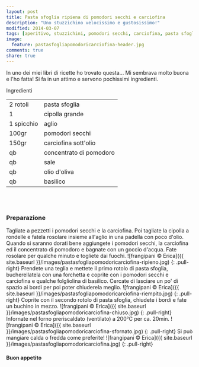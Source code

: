 ```yaml
---
layout: post
title: Pasta sfoglia ripiena di pomodori secchi e carciofina
description: "Uno stuzzichino velocissimo e gustosissimo!"
modified: 2014-03-07
tags: [aperitivo, stuzzichini, pomodori secchi, carciofina, pasta sfoglia]
image:
  feature: pastasfogliapomodoricarciofina-header.jpg
comments: true
share: true
---
```


In uno dei miei libri di ricette ho trovato questa... Mi sembrava molto buona e l'ho fatta! Si fa in un attimo e servono pochissimi ingredienti.


<div class="ingredients">
  <div class="ingredients-title">Ingredienti</div>
  <table>
    <tbody>
      <tr>
        <td>2 rotoli</td>
        <td>pasta sfoglia</td>
      </tr>
      <tr>
        <td>1</td>
        <td>cipolla grande</td>
      </tr>
      <tr>
        <td>1 spicchio</td>
        <td>aglio</td>
      </tr>
      <tr>
        <td>100gr</td>
        <td>pomodori secchi</td>
      </tr>
      <tr>
        <td>150gr</td>
        <td>carciofina sott'olio</td>
      </tr>
      <tr>
        <td>qb</td>
        <td>concentrato di pomodoro</td>
      </tr>
      <tr>
        <td>qb</td>
        <td>sale</td>
      </tr>
      <tr>
        <td>qb</td>
        <td>olio d'oliva</td>
      </tr>
      <tr>
        <td>qb</td>
        <td>basilico</td>
      </tr>
    </tbody>
  </table>
  <br></br>
</div>


<h3>
  <font color="grey">
    <i class="icon-cogs"></i>
  </font> Preparazione
</h3>

Tagliate a pezzetti i pomodori secchi e la carciofina. Poi tagliate la cipolla a rondelle e fatela rosolare insieme all'aglio in una padella con poco d'olio. Quando si saranno dorati bene aggiungete i pomodori secchi, la carciofina ed il concentrato di pomodoro e bagnate con un goccio d'acqua. Fate rosolare per qualche minuto e togliete dai fuochi.
![frangipani © Erica]({{ site.baseurl }}/images/pastasfogliapomodoricarciofina-ripieno.jpg)
{: .pull-right}
Prendete una teglia e mettete il primo rotolo di pasta sfoglia, bucherellatela con una forchetta e coprite con i pomodori secchi e carciofina e qualche folgliolina di basilico. Cercate di lasciare un po' di spazio ai bordi per poi poter chiuderela meglio.
![frangipani © Erica]({{ site.baseurl }}/images/pastasfogliapomodoricarciofina-riempito.jpg)
{: .pull-right}
Coprite con il secondo rotolo di pasta sfoglia, chiudete i bordi e fate un buchino in mezzo.
![frangipani © Erica]({{ site.baseurl }}/images/pastasfogliapomodoricarciofina-chiuso.jpg)
{: .pull-right}
Infornate nel forno preriscaldato (ventilato) a 200°C per ca. 20min.
![frangipani © Erica]({{ site.baseurl }}/images/pastasfogliapomodoricarciofina-sfornato.jpg)
{: .pull-right}
Si può mangiare calda o fredda come preferite!
![frangipani © Erica]({{ site.baseurl }}/images/pastasfogliapomodoricarciofina.jpg)
{: .pull-right}
 

<h4>Buon appetito
  <font color="red">
    <i class="icon-smile"></i>
  </font>
</h4>
